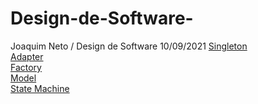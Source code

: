# Design-de-Software-
Joaquim Neto / Design de Software 
10/09/2021
[Singleton](https://github.com/NetoBarbosaX/Design-de-Software-/tree/main/Design-de-Software/src/Singleton)                                                                          
[Adapter](https://github.com/NetoBarbosaX/Design-de-Software-/tree/main/Design-de-Software/src/Adapter)                                                                                 
[Factory](https://github.com/NetoBarbosaX/Design-de-Software-/tree/main/Design-de-Software/src/Factory)                                                                                         
[Model](https://github.com/NetoBarbosaX/Design-de-Software-/tree/main/Design-de-Software/src/Model)                                                                                       
[State Machine](https://github.com/NetoBarbosaX/Design-de-Software-/tree/main/Design-de-Software/src/State%20Machine) 
